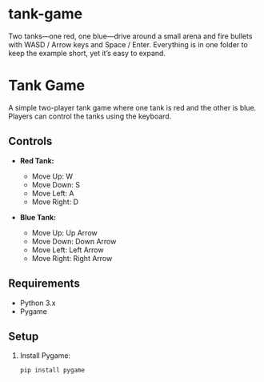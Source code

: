 # tank-game
Two tanks—one red, one blue—drive around a small arena and fire bullets with WASD / Arrow keys and Space / Enter. Everything is in one folder to keep the example short, yet it’s easy to expand.
# Tank Game

A simple two-player tank game where one tank is red and the other is blue. Players can control the tanks using the keyboard.

## Controls

- **Red Tank:**
  - Move Up: W
  - Move Down: S
  - Move Left: A
  - Move Right: D

- **Blue Tank:**
  - Move Up: Up Arrow
  - Move Down: Down Arrow
  - Move Left: Left Arrow
  - Move Right: Right Arrow

## Requirements

- Python 3.x
- Pygame

## Setup

1. Install Pygame:
   ```bash
   pip install pygame

